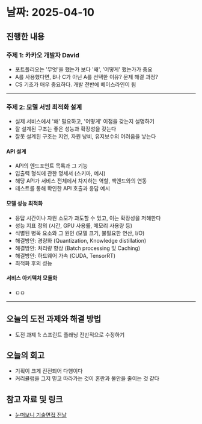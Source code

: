 # 날짜: 2025-04-10

## 진행한 내용
### 주제 1: 카카오 개발자 David
- 포트폴리오는 '무엇'을 했는가 보다 '왜', '어떻게' 했는가가 중요
- A를 사용했다면, B나 C가 아닌 A를 선택한 이유? 문제 해결 과정?
- CS 기초가 매우 중요하다. 개발 전반에 베이스라인이 됨

---

### 주제 2: 모델 서빙 최적화 설계
- 실제 서비스에서 '왜' 필요하고, '어떻게' 이점을 갖는지 설명하기
- 잘 설계된 구조는 좋은 성능과 확장성을 갖는다
- 잘못 설계된 구조는 지연, 자원 낭비, 유지보수의 어려움을 낳는다

#### API 설계
- API의 엔드포인트 목록과 그 기능
- 입출력 형식에 관한 명세서 (스키마, 예시)
- 해당 API가 서비스 전체에서 차지하는 역할, 백엔드와의 연동
- 테스트를 통해 확인한 API 호출과 응답 예시

#### 모델 성능 최적화
- 응답 시간이나 자원 소모가 과도할 수 있고, 이는 확장성을 저해한다
- 성능 지표 정의 (시간, GPU 사용률, 메모리 사용량 등)
- 식별된 병목 요소와 그 원인 (모델 크기, 불필요한 연산, I/O)
- 해결방안: 경량화 (Quantization, Knowledge distillation)
- 해결방안: 처리량 향상 (Batch processing 및 Caching)
- 해결방안: 하드웨어 가속 (CUDA, TensorRT)
- 최적화 후의 성능

#### 서비스 아키텍처 모듈화
- ㅁㅁ

---

## 오늘의 도전 과제와 해결 방법
- 도전 과제 1: 스프린트 플래닝 전반적으로 수정하기

## 오늘의 회고
- 기획이 크게 진전되어 다행이다
- 커리큘럼을 그저 믿고 따라가는 것이 혼란과 불안을 줄이는 것 같다
  
## 참고 자료 및 링크
- [눈떠보니 기술면접 전날](https://ridibooks.com/books/2773000080)
